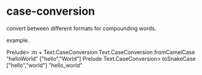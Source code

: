 case-conversion
==============

convert between different formats for compounding words. 


example.

Prelude> :m + Text.CaseConversion
Text.CaseConversion.fromCamelCase "helloWorld"
["hello","World"]
Prelude Text.CaseConversion> toSnakeCase ["hello","world"]
"hello_world"

